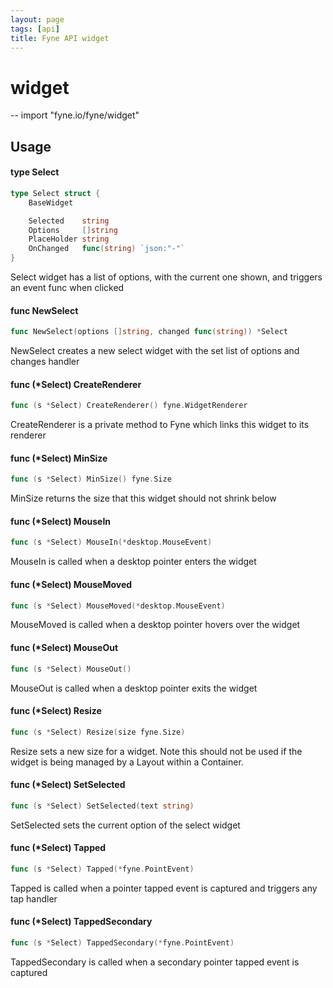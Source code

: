 ```yaml
---
layout: page
tags: [api]
title: Fyne API widget
---
```


# widget
--
    import "fyne.io/fyne/widget"

## Usage

#### type Select

```go
type Select struct {
	BaseWidget

	Selected    string
	Options     []string
	PlaceHolder string
	OnChanged   func(string) `json:"-"`
}
```

Select widget has a list of options, with the current one shown, and triggers an event func when clicked

#### func  NewSelect

```go
func NewSelect(options []string, changed func(string)) *Select
```
NewSelect creates a new select widget with the set list of options and changes handler

#### func (*Select) CreateRenderer

```go
func (s *Select) CreateRenderer() fyne.WidgetRenderer
```
CreateRenderer is a private method to Fyne which links this widget to its renderer

#### func (*Select) MinSize

```go
func (s *Select) MinSize() fyne.Size
```
MinSize returns the size that this widget should not shrink below

#### func (*Select) MouseIn

```go
func (s *Select) MouseIn(*desktop.MouseEvent)
```
MouseIn is called when a desktop pointer enters the widget

#### func (*Select) MouseMoved

```go
func (s *Select) MouseMoved(*desktop.MouseEvent)
```
MouseMoved is called when a desktop pointer hovers over the widget

#### func (*Select) MouseOut

```go
func (s *Select) MouseOut()
```
MouseOut is called when a desktop pointer exits the widget

#### func (*Select) Resize

```go
func (s *Select) Resize(size fyne.Size)
```
Resize sets a new size for a widget. Note this should not be used if the widget is being managed by a Layout within a Container.

#### func (*Select) SetSelected

```go
func (s *Select) SetSelected(text string)
```
SetSelected sets the current option of the select widget

#### func (*Select) Tapped

```go
func (s *Select) Tapped(*fyne.PointEvent)
```
Tapped is called when a pointer tapped event is captured and triggers any tap handler

#### func (*Select) TappedSecondary

```go
func (s *Select) TappedSecondary(*fyne.PointEvent)
```
TappedSecondary is called when a secondary pointer tapped event is captured
